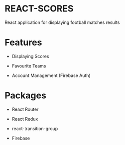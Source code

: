 # REACT-SCORES
React application for displaying football matches results

# Features
- Displaying Scores

- Favourite Teams

- Account Management (Firebase Auth)

# Packages
- React Router

- React Redux

- react-transition-group

- Firebase
